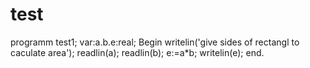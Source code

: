 # test
programm test1;
      var:a.b.e:real;
Begin
writelin('give sides of rectangl to caculate area');
readlin(a);
readlin(b);
e:=a*b;
writelin(e);
end.
